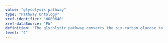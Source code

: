 ```yaml
---
value: "glycolysis pathway"
type: "Pathway Ontology"
xref-identifier: "0000640"
xref-dataSource: "PW"
definition: "The glycolytic pathway converts the six-carbon glucose to two three-carbon pyruvate molecules. The ten reactions of glycolysis can be subdivided into an energy consuming 'stage I' and an energy generating 'stage II'. The net energy yield is two molecules of ATP. Pyruvate can further be oxidized via the citrate cycle, converted to lactose under anaerobic conditions or back to glucose via gluconeogenesis."
level: "4"
---
```


